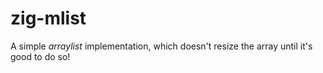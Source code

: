 # zig-mlist

A simple *arraylist* implementation, which doesn't resize the array until it's good to do so!
